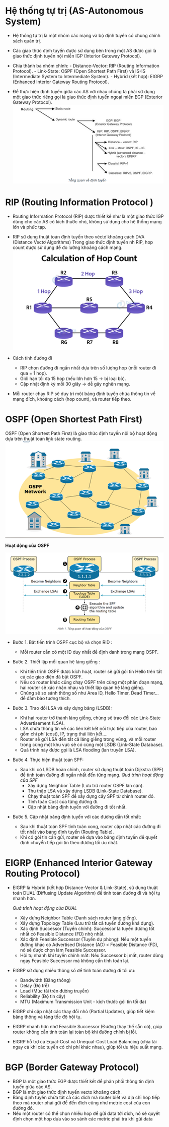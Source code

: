 # Hệ thống tự trị (AS-Autonomous System)

- Hệ thống tự trị là một nhóm các mạng và bộ định tuyến có chung chính sách quản trị.

- Các giao thức định tuyến được sử dụng bên trong một AS được gọi là giao thức định tuyến nội miền IGP (Interior Gateway Protocol).
 - Chia thành ba nhóm chính:
        - Distance-Vector: RIP (Routing Information Protocol).
        - Link-State: OSPF (Open Shortest Path First) và IS-IS (Intermediate System to Intermediate System).
        - Hybrid (kết hợp): EIGRP (Enhanced Interior Gateway Routing Protocol).
- Để thực hiện định tuyến giữa các AS với nhau chúng ta phải sử dụng một giao thức riêng gọi là giao thức định tuyến ngoại miền EGP (Exterior Gateway Protocol).
![alt text](<../images/routing 2.png>)
# RIP (Routing Information Protocol )
- Routing Information Protocol (RIP) được thiết kế như là một giao thức IGP dùng cho các AS có kích thước nhỏ, không sử dụng cho hệ thống mạng lớn và phức tạp.

- RIP sử dụng thuật toán định tuyến theo véctơ khoảng cách DVA (Distance Vectơ Algorithms)
Trong giao thức định tuyến nh RIP, hop count được sử dụng để đo lường khoảng cách mạng.
![alt text](../images/RIP.png)
-  Cách tính đường đi
    - RIP chọn đường đi ngắn nhất dựa trên số lượng hop (mỗi router đi qua = 1 hop).
    - Giới hạn tối đa 15 hop (nếu lớn hơn 15 → bị loại bỏ).
    - Cập nhật định kỳ mỗi 30 giây → dễ gây nghẽn mạng.

- Mỗi router chạy RIP sẽ duy trì một bảng định tuyến chứa thông tin về mạng đích, khoảng cách (hop count), và router tiếp theo.

 # OSPF (Open Shortest Path First)
OSPF (Open Shortest Path First) là giao thức định tuyến nội bộ hoạt động dựa trên thuật toán link state routing.
![alt text](../images/OSPF.png)

**Hoạt động của OSPF**

![alt text](../images/hđOSPF.png)

- Bước 1. Bật tiến trình OSPF cục bộ và chọn RID :
    - Mỗi router cần có một ID duy nhất để định danh trong mạng OSPF.
- Bước 2. Thiết lập mối quan hệ láng giềng : 
    - Khi tiến trình OSPF được kích hoạt, router sẽ gửi gói tin Hello trên tất cả các giao diện đã bật OSPF.
    - Nếu có router khác cũng chạy OSPF trên cùng một phân đoạn mạng, hai router sẽ xác nhận nhau và thiết lập quan hệ láng giềng.
    - Chúng sẽ so sánh thông số như Area ID, Hello Timer, Dead Timer… để đảm bảo tương thích.

- Bước 3. Trao đổi LSA và xây dựng bảng (LSDB): 
    - Khi hai router trở thành láng giềng, chúng sẽ trao đổi các Link-State Advertisement (LSA).
    - LSA chứa thông tin về các liên kết kết nối trực tiếp của router, bao gồm chi phí (cost), IP, trạng thái liên kết….
    - Router sẽ gửi LSA đến tất cả láng giềng trong vùng, và mỗi router trong cùng một khu vực sẽ có cùng một LSDB (Link-State Database).
    - Quá trình này được gọi là LSA flooding (lan truyền LSA).
- Bước 4. Thực hiện thuật toán SPF: 
    - Sau khi có LSDB hoàn chỉnh, router sử dụng thuật toán Dijkstra (SPF) để tính toán đường đi ngắn nhất đến từng mạng.
        *Quá trình hoạt động của SPF*
        -  Xây dựng Neighbor Table (Lưu trữ router OSPF lân cận).
        - Thu thập LSA và xây dựng LSDB (Link-State Database).
        - Chạy thuật toán SPF để xây dựng cây SPF từ chính router đó.
        - Tính toán Cost của từng đường đi.
        - Cập nhật bảng định tuyến với đường đi tốt nhất.
- Bước 5. Cập nhật bảng định tuyến với các đường dẫn tốt nhất: 
    - Sau khi thuật toán SPF tính toán xong, router cập nhật các đường đi tốt nhất vào bảng định tuyến (Routing Table).
    - Khi có gói tin cần gửi, router sẽ dựa vào bảng định tuyến để quyết định chuyển tiếp gói tin theo đường tối ưu nhất.
# EIGRP (Enhanced Interior Gateway Routing Protocol)

- EIGRP là Hybrid (kết hợp Distance-Vector & Link-State), sử dụng thuật toán DUAL (Diffusing Update Algorithm) để tính toán đường đi và hội tụ nhanh hơn.

    *Quá trình hoạt động của DUAL*
    - Xây dựng Neighbor Table (Danh sách router láng giềng).
    -  Xây dựng Topology Table (Lưu trữ tất cả tuyến đường khả dụng).
    - Xác định Successor (Tuyến chính): Successor là tuyến đường tốt nhất có Feasible Distance (FD) nhỏ nhất.
    - Xác định Feasible Successor (Tuyến dự phòng): Nếu một tuyến đường khác có Advertised Distance (AD) < Feasible Distance (FD), nó sẽ được chọn làm Feasible Successor.
    - Hội tụ nhanh khi tuyến chính mất: Nếu Successor bị mất, router dùng ngay Feasible Successor mà không cần tính toán lại.
- EIGRP sử dụng nhiều thông số để tính toán đường đi tối ưu:
    - Bandwidth (Băng thông)
    - Delay (Độ trễ)
    - Load (Mức tải trên đường truyền)
    - Reliability (Độ tin cậy)
    - MTU (Maximum Transmission Unit - kích thước gói tin tối đa)
- EIGRP chỉ cập nhật các thay đổi nhỏ (Partial Updates), giúp tiết kiệm băng thông và tăng tốc độ hội tụ.
- EIGRP nhanh hơn nhờ Feasible Successor (Đường thay thế sẵn có), giúp router không cần tính toán lại toàn bộ khi đường chính bị lỗi.
- EIGRP hỗ trợ cả Equal-Cost và Unequal-Cost Load Balancing (chia tải ngay cả khi các tuyến có chi phí khác nhau), giúp tối ưu hiệu suất mạng.

# BGP (Border Gateway Protocol)
- BGP là một giao thức EGP được thiết kết để phân phối thông tin định tuyến giữa các AS.
- BGP là một giao thức định tuyến vecto khoảng cách.
- Bảng định tuyến chứa tất cả các đích mà router biết và địa chỉ hop tiếp theo mà router phải gửi để đến đích cũng như metric cost của con đường đó.
- Nếu một router có thể chọn nhiều hop để gửi data tới đích, nó sẽ quyết định chọn một hop dựa vào so sánh các metric phải trả khi gửi data